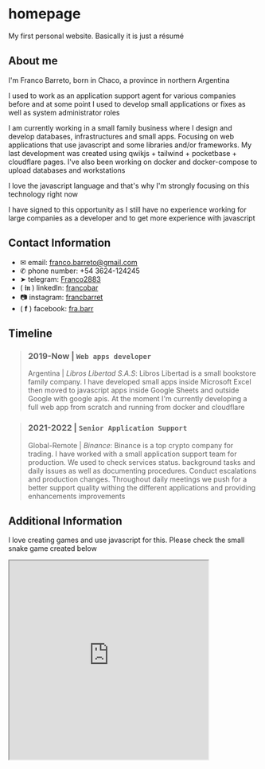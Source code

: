 # homepage

My first personal website. Basically it is just a résumé

<!-- "Initial README commit" -->

## About me

I'm Franco Barreto, born in Chaco, a province in northern Argentina

I used to work as an application support agent for various companies before and at some point I used to develop small applications or fixes as well as system administrator roles

I am currently working in a small family business where I design and develop databases, infrastructures and small apps. Focusing on web applications that use javascript and some libraries and/or frameworks. My last development was created using qwikjs + tailwind + pocketbase + cloudflare pages. I've also been working on docker and docker-compose to upload databases and workstations

I love the javascript language and that's why I'm strongly focusing on this technology right now

I have signed to this opportunity as I still have no experience working for large companies as a developer and to get more experience with javascript

## Contact Information

- &#9993; email: franco.barreto@gmail.com
- &#9990; phone number: +54 3624-124245
- &#10148; telegram: [Franco2883](https://t.me/Franco2883)
- ( **&#120102;&#120107;** ) linkedIn: [francobar](https://linkedin.com/in/francobar)
- &#128247; instagram: [francbarret](https://www.instagram.com/francbarret)
- ( **&#102;** ) facebook: [fra.barr](https://facebook.com/fra.barr)

## Timeline

<!-- #FFFFFF -->

<!-- > [Note] -->

> ### 2019-Now | `Web apps developer`
>
> Argentina | _Libros Libertad S.A.S_: Libros Libertad is a small bookstore family company.
> I have developed small apps inside Microsoft Excel then moved to javascript apps inside Google Sheets and outside Google with google apis. At the moment I'm currently developing a full web app from scratch and running from docker and cloudflare

> ### 2021-2022 | `Senior Application Support`
>
> Global-Remote | _Binance_: Binance is a top crypto company for trading.
> I have worked with a small application support team for production. We used to check services status. background tasks and daily issues as well as documenting procedures. Conduct escalations and production changes. Throughout daily meetings we push for a better support quality withing the different applications and providing enhancements improvements

## Additional Information

I love creating games and use javascript for this. Please check the small snake game created below

<iframe
  width="400"
  height="400"
  src="https://francobarreto.neocities.org/games/snake2">
</iframe>
